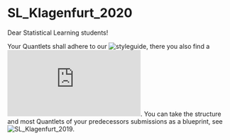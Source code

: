 # SL_Klagenfurt_2020

Dear Statistical Learning students!

Your Quantlets shall adhere to our ![styleguide](https://github.com/QuantLet/Styleguide-and-FAQ), there you also find a ![submission guide](https://github.com/QuantLet/Styleguide-and-FAQ/blob/master/guidelines/Submission_Guide_GitHub_Non_Members.pdf).
You can take the structure and most Quantlets of your predecessors submissions as a blueprint, see ![SL_Klagenfurt_2019](https://github.com/QuantLet/SL_Klagenfurt_2019).
